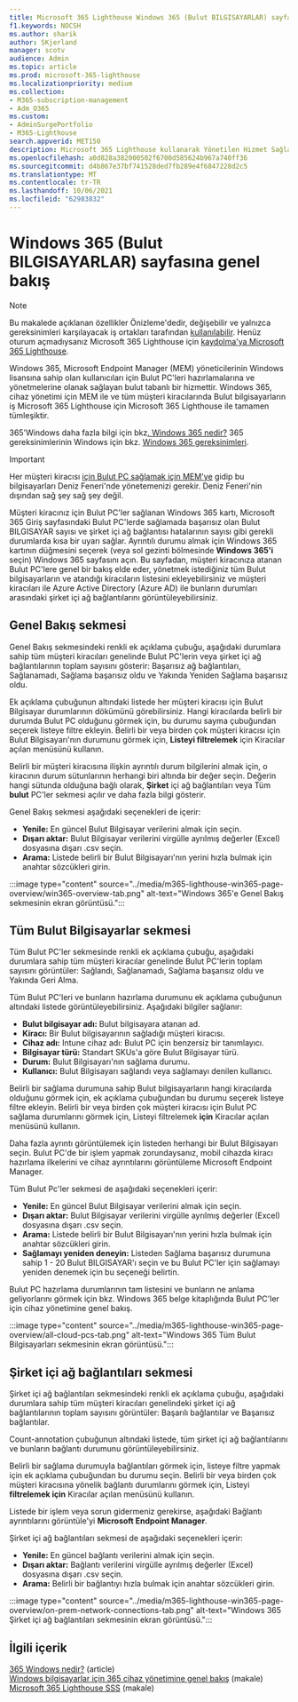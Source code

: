 ```yaml
---
title: Microsoft 365 Lighthouse Windows 365 (Bulut BILGISAYARLAR) sayfasına genel bakış
f1.keywords: NOCSH
ms.author: sharik
author: SKjerland
manager: scotv
audience: Admin
ms.topic: article
ms.prod: microsoft-365-lighthouse
ms.localizationpriority: medium
ms.collection:
- M365-subscription-management
- Adm_O365
ms.custom:
- AdminSurgePortfolio
- M365-Lighthouse
search.appverid: MET150
description: Microsoft 365 Lighthouse kullanarak Yönetilen Hizmet Sağlayıcıları (MSP)'ler için, Windows 365 (Bulut PC) sayfası hakkında bilgi edinebilirsiniz.
ms.openlocfilehash: a0d828a382000502f6700d585624b967a740ff36
ms.sourcegitcommit: d4b867e37bf741528ded7fb289e4f6847228d2c5
ms.translationtype: MT
ms.contentlocale: tr-TR
ms.lasthandoff: 10/06/2021
ms.locfileid: "62983832"
---
```

# <a name="windows-365-cloud-pcs-page-overview"></a>Windows 365 (Bulut BILGISAYARLAR) sayfasına genel bakış  

> [!NOTE]
> Bu makalede açıklanan özellikler Önizleme'dedir, değişebilir ve yalnızca gereksinimleri karşılayacak iş ortakları tarafından [kullanılabilir](m365-lighthouse-requirements.md). Henüz oturum açmadıysanız Microsoft 365 Lighthouse için [kaydolma'ya Microsoft 365 Lighthouse](m365-lighthouse-sign-up.md).
  
Windows 365, Microsoft Endpoint Manager (MEM) yöneticilerinin Windows lisansına sahip olan kullanıcıları için Bulut PC'leri hazırlamalarına ve yönetmelerine olanak sağlayan bulut tabanlı bir hizmettir. Windows 365, cihaz yönetimi için MEM ile ve tüm müşteri kiracılarında Bulut bilgisayarların iş Microsoft 365 Lighthouse için Microsoft 365 Lighthouse ile tamamen tümleşiktir.

365'Windows daha fazla bilgi için bkz[. Windows 365 nedir?](/windows-365/overview) 365 gereksinimlerinin Windows için bkz. [Windows 365 gereksinimleri](/windows-365/enterprise/requirements).

> [!IMPORTANT]
> Her müşteri kiracısı [için Bulut PC sağlamak için MEM'ye](https://go.microsoft.com/fwlink/p/?linkid=2150463) gidip bu bilgisayarları Deniz Feneri'nde yönetemenizi gerekir. Deniz Feneri'nin dışından sağ şey sağ şey değil.

Müşteri kiracınız için Bulut PC'ler sağlanan Windows 365 kartı, Microsoft 365 Giriş sayfasındaki Bulut PC'lerde sağlamada başarısız olan Bulut BILGISAYAR sayısı ve şirket içi ağ bağlantısı hatalarının sayısı gibi gerekli durumlarda kısa bir uyarı sağlar. Ayrıntılı durumu almak için Windows 365 kartının düğmesini seçerek (veya sol gezinti bölmesinde **Windows 365'i** seçin) Windows 365 sayfasını açın. Bu sayfadan, müşteri kiracınıza atanan Bulut PC'lere genel bir bakış elde eder, yönetmek istediğiniz tüm Bulut bilgisayarların ve atandığı kiracıların listesini ekleyebilirsiniz ve müşteri kiracıları ile Azure Active Directory (Azure AD) ile bunların durumları arasındaki şirket içi ağ bağlantılarını görüntüleyebilirsiniz.

## <a name="overview-tab"></a>Genel Bakış sekmesi

Genel Bakış sekmesindeki renkli ek açıklama çubuğu, aşağıdaki durumlara sahip tüm müşteri kiracıları genelinde Bulut PC'lerin veya şirket içi ağ bağlantılarının toplam sayısını gösterir: Başarısız ağ bağlantıları, Sağlanamadı, Sağlama başarısız oldu ve Yakında Yeniden Sağlama başarısız oldu.

Ek açıklama çubuğunun altındaki listede her müşteri kiracısı için Bulut Bilgisayar durumlarının dökümünü görebilirsiniz. Hangi kiracılarda belirli bir durumda Bulut PC olduğunu görmek için, bu durumu sayma çubuğundan seçerek listeye filtre ekleyin. Belirli bir veya birden çok müşteri kiracısı için Bulut Bilgisayarı'nın durumunu görmek için, **Listeyi filtrelemek** için Kiracılar açılan menüsünü kullanın.

Belirli bir müşteri kiracısına ilişkin ayrıntılı durum bilgilerini almak için, o kiracının durum sütunlarının herhangi biri altında bir değer seçin. Değerin hangi sütunda olduğuna bağlı olarak, **Şirket** içi ağ bağlantıları veya Tüm **bulut** PC'ler sekmesi açılır ve daha fazla bilgi gösterir.

Genel Bakış sekmesi aşağıdaki seçenekleri de içerir:

- **Yenile:** En güncel Bulut Bilgisayar verilerini almak için seçin.
- **Dışarı aktar:** Bulut Bilgisayar verilerini virgülle ayrılmış değerler (Excel) dosyasına dışarı .csv seçin.
- **Arama:** Listede belirli bir Bulut Bilgisayarı'nın yerini hızla bulmak için anahtar sözcükleri girin.

:::image type="content" source="../media/m365-lighthouse-win365-page-overview/win365-overview-tab.png" alt-text="Windows 365'e Genel Bakış sekmesinin ekran görüntüsü.":::

## <a name="all-cloud-pcs-tab"></a>Tüm Bulut Bilgisayarlar sekmesi

Tüm Bulut PC'ler sekmesinde renkli ek açıklama çubuğu, aşağıdaki durumlara sahip tüm müşteri kiracılar genelinde Bulut PC'lerin toplam sayısını görüntüler: Sağlandı, Sağlanamadı, Sağlama başarısız oldu ve Yakında Geri Alma.

Tüm Bulut PC'leri ve bunların hazırlama durumunu ek açıklama çubuğunun altındaki listede görüntüleyebilirsiniz. Aşağıdaki bilgiler sağlanır:

- **Bulut bilgisayar adı:** Bulut bilgisayara atanan ad.
- **Kiracı:** Bir Bulut bilgisayarının sağladığı müşteri kiracısı.
- **Cihaz adı:** Intune cihaz adı: Bulut PC için benzersiz bir tanımlayıcı.
- **Bilgisayar türü:** Standart SKUs'a göre Bulut Bilgisayar türü.
- **Durum:** Bulut Bilgisayarı'nın sağlama durumu.
- **Kullanıcı:** Bulut Bilgisayarı sağlandı veya sağlamayı denilen kullanıcı.

Belirli bir sağlama durumuna sahip Bulut bilgisayarların hangi kiracılarda olduğunu görmek için, ek açıklama çubuğundan bu durumu seçerek listeye filtre ekleyin. Belirli bir veya birden çok müşteri kiracısı için Bulut PC sağlama durumlarını görmek için, Listeyi filtrelemek **için** Kiracılar açılan menüsünü kullanın.

Daha fazla ayrıntı görüntülemek için listeden herhangi bir Bulut Bilgisayarı seçin. Bulut PC'de bir işlem yapmak zorundaysanız, mobil cihazda kiracı hazırlama ilkelerini ve cihaz ayrıntılarını görüntüleme Microsoft Endpoint Manager.

Tüm Bulut Pc'ler sekmesi de aşağıdaki seçenekleri içerir:

- **Yenile:** En güncel Bulut Bilgisayar verilerini almak için seçin.
- **Dışarı aktar:** Bulut Bilgisayar verilerini virgülle ayrılmış değerler (Excel) dosyasına dışarı .csv seçin.
- **Arama:** Listede belirli bir Bulut Bilgisayarı'nın yerini hızla bulmak için anahtar sözcükleri girin.
- **Sağlamayı yeniden deneyin:** Listeden Sağlama başarısız durumuna sahip 1 - 20 Bulut BILGISAYAR'ı seçin ve bu Bulut PC'ler için sağlamayı yeniden denemek için bu seçeneği belirtin.

Bulut PC hazırlama durumlarının tam listesini ve bunların ne anlama geliyorlarını görmek için bkz. Windows [](/windows-365/enterprise/device-management-overview#column-details) 365 belge kitaplığında Bulut PC'ler için cihaz yönetimine genel bakış.

:::image type="content" source="../media/m365-lighthouse-win365-page-overview/all-cloud-pcs-tab.png" alt-text="Windows 365 Tüm Bulut Bilgisayarları sekmesinin ekran görüntüsü.":::

## <a name="on-premises-network-connections-tab"></a>Şirket içi ağ bağlantıları sekmesi

Şirket içi ağ bağlantıları sekmesindeki renkli ek açıklama çubuğu, aşağıdaki durumlara sahip tüm müşteri kiracıları genelindeki şirket içi ağ bağlantılarının toplam sayısını görüntüler: Başarılı bağlantılar ve Başarısız bağlantılar.

Count-annotation çubuğunun altındaki listede, tüm şirket içi ağ bağlantılarını ve bunların bağlantı durumunu görüntüleyebilirsiniz.

Belirli bir sağlama durumuyla bağlantıları görmek için, listeye filtre yapmak için ek açıklama çubuğundan bu durumu seçin. Belirli bir veya birden çok müşteri kiracısına yönelik bağlantı durumlarını görmek için, Listeyi **filtrelemek için** Kiracılar açılan menüsünü kullanın.

Listede bir işlem veya sorun gidermeniz gerekirse, aşağıdaki Bağlantı ayrıntılarını görüntüle'yi **Microsoft Endpoint Manager**.

Şirket içi ağ bağlantıları sekmesi de aşağıdaki seçenekleri içerir:

- **Yenile:** En güncel bağlantı verilerini almak için seçin.
- **Dışarı aktar:** Bağlantı verilerini virgülle ayrılmış değerler (Excel) dosyasına dışarı .csv seçin.
- **Arama:** Belirli bir bağlantıyı hızla bulmak için anahtar sözcükleri girin.

:::image type="content" source="../media/m365-lighthouse-win365-page-overview/on-prem-network-connections-tab.png" alt-text="Windows 365 Şirket içi ağ bağlantıları sekmesinin ekran görüntüsü.":::

## <a name="related-content"></a>İlgili içerik

[365 Windows nedir?](/windows-365/overview) (article)\
[Windows bilgisayarlar için 365 cihaz yönetimine genel bakış](/windows-365/enterprise/device-management-overview) (makale)\
[Microsoft 365 Lighthouse SSS](m365-lighthouse-faq.yml) (makale)